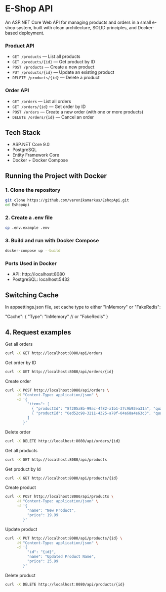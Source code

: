 # E-Shop API

An ASP.NET Core Web API for managing products and orders in a small e-shop system, built with clean architecture, SOLID principles, and Docker-based deployment.

### Product API

- `GET /products` — List all products  
- `GET /products/{id}` — Get product by ID  
- `POST /products` — Create a new product  
- `PUT /products/{id}` — Update an existing product  
- `DELETE /products/{id}` — Delete a product  

### Order API

- `GET /orders` — List all orders  
- `GET /orders/{id}` — Get order by ID  
- `POST /orders` — Create a new order (with one or more products)  
- `DELETE /orders/{id}` — Cancel an order  

## Tech Stack

- ASP.NET Core 9.0
- PostgreSQL
- Entity Framework Core
- Docker + Docker Compose

## Running the Project with Docker

### 1. Clone the repository

```bash
git clone https://github.com/veronikamarkus/EshopApi.git
cd EshopApi
```

### 2. Create a .env file

```bash
cp .env.example .env
```

### 3. Build and run with Docker Compose
```bash
docker-compose up --build
```

### Ports Used in Docker
- API: http://localhost:8080
- PostgreSQL: localhost:5432

## Switching Cache

In appsettings.json file, set cache type to either "InMemory" or "FakeRedis":

"Cache": {
  "Type": "InMemory" // or "FakeRedis"
}

## 4. Request examples

Get all orders

```bash
curl -X GET http://localhost:8080/api/orders
```

Get order by ID

```bash
curl -X GET http://localhost:8080/api/orders/{id}
```

Create order

```bash
curl -X POST http://localhost:8080/api/orders \
     -H "Content-Type: application/json" \
     -d '{
          "items": [
            { "productId": "8f205a8b-99ac-4f82-a1b1-37c9b92ea31a", "quantity": 2 },
            { "productId": "6ed52c98-3211-4325-a78f-04a68a4e63c3", "quantity": 1 }
          ]
        }'
```

Delete order

```bash
curl -X DELETE http://localhost:8080/api/orders/{id}
```

Get all products

```bash
curl -X GET http://localhost:8080/api/products
```

Get product by Id

```bash
curl -X GET http://localhost:8080/api/products/{id}
```

Create product

```bash
curl -X POST http://localhost:8080/api/products \
     -H "Content-Type: application/json" \
     -d '{
          "name": "New Product",
          "price": 19.99
        }'
```

Update product

```bash
curl -X PUT http://localhost:8080/api/products/{id} \
     -H "Content-Type: application/json" \
     -d '{
          "id": "{id}",
          "name": "Updated Product Name",
          "price": 25.99
        }'
```

Delete product

```bash
curl -X DELETE http://localhost:8080/api/products/{id}

```

